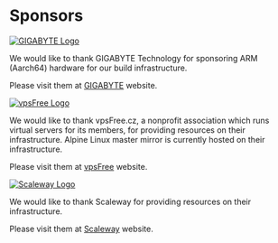 # Sponsors

[![GIGABYTE Logo](/gigabyte-small.png)](http://b2b.gigabyte.com)

We would like to thank GIGABYTE Technology for sponsoring ARM (Aarch64) hardware
for our build infrastructure.

Please visit them at [GIGABYTE](http://b2b.gigabyte.com) website.

[![vpsFree Logo](/vpsfree-small.png)](https://vpsfree.org)

We would like to thank vpsFree.cz, a nonprofit association which runs virtual servers for its members, for providing resources on their infrastructure.
Alpine Linux master mirror is currently hosted on their infrastructure.

Please visit them at [vpsFree](https://vpsfree.org) website.

[![Scaleway Logo](/scaleway-small.png)](http://scaleway.com)

We would like to thank Scaleway for providing resources on their infrastructure.

Please visit them at [Scaleway](http://scaleway.com) website.
